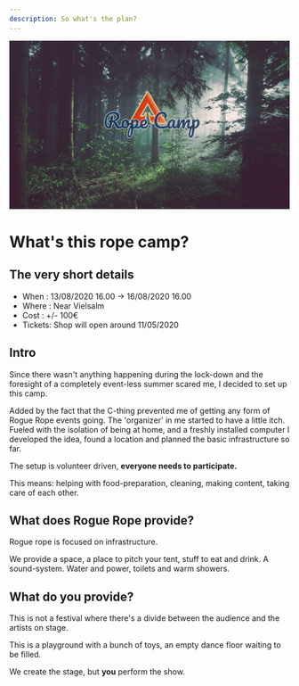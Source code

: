 ```yaml
---
description: So what's the plan?
---
```

![](.gitbook/assets/splash.png)

# What's this rope camp?

## The very short details
* When : 13/08/2020 16.00 -> 16/08/2020 16.00
* Where : Near Vielsalm
* Cost : +/- 100€ 
* Tickets: Shop will open around 11/05/2020

## Intro
Since there wasn't anything happening during the lock-down and the foresight of a completely event-less summer scared me, I decided to set up this camp.

Added by the fact that the C-thing prevented me of getting any form of Rogue Rope events going. The 'organizer' in me started to have a little itch. Fueled with the isolation of being at home, and a freshly installed computer I developed the idea, found a location and planned the basic infrastructure so far.

The setup is volunteer driven, **everyone needs to participate.** 

This means: helping with food-preparation, cleaning, making content, taking care of each other.

## What does Rogue Rope provide?

Rogue rope is focused on infrastructure. 

We provide a space, a place to pitch your tent, stuff to eat and drink. A sound-system. Water and power, toilets and warm showers.

## What do you provide? 
This is not a festival where there's a divide between the audience and the artists on stage. 

This is a playground with a bunch of toys, an empty dance floor waiting to be filled.

We create the stage, but **you** perform the show.
